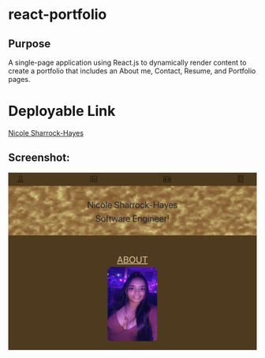 # react-portfolio

## Purpose 
A single-page application using React.js to dynamically render content to create a portfolio that includes an About me, Contact, Resume, and Portfolio pages. 

# Deployable Link
[Nicole Sharrock-Hayes](https://nicolesharrock.github.io/react-portfolio/)

## Screenshot:
![screenshot](public/assets/images/port.png)
